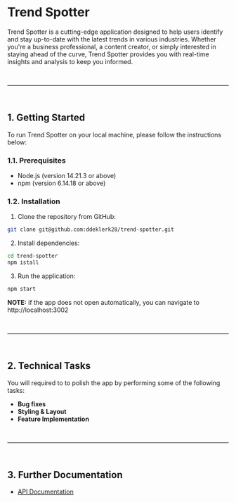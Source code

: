 # Trend Spotter

Trend Spotter is a cutting-edge application designed to help users identify and stay up-to-date with the latest trends in various industries. Whether you're a business professional, a content creator, or simply interested in staying ahead of the curve, Trend Spotter provides you with real-time insights and analysis to keep you informed.

<br />

---
<br />


## 1. Getting Started

To run Trend Spotter on your local machine, please follow the instructions below:

### 1.1. Prerequisites

- Node.js (version 14.21.3 or above)
- npm (version 6.14.18 or above)

### 1.2. Installation

1. Clone the repository from GitHub:

```bash
git clone git@github.com:ddeklerk28/trend-spotter.git
```
2.  Install dependencies:

```bash
cd trend-spotter
npm istall

```

3. Run the application:
```bash
npm start
```
**NOTE:**  if the app does not open automatically, you can navigate to http://localhost:3002

<br />

---
<br />


## 2. Technical Tasks

You will required to to polish the app by performing some of the following tasks:
- **Bug fixes**
- **Styling & Layout**
- **Feature Implementation**

<br />

---
<br />

## 3. Further Documentation

- [API Documentation](./server/API.md)